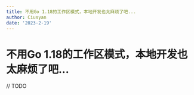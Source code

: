 ```yaml
---
title: 不用Go 1.18的工作区模式，本地开发也太麻烦了吧...
author: Ciusyan
date: '2023-2-19'
---
```


# 不用Go 1.18的工作区模式，本地开发也太麻烦了吧...

// TODO


